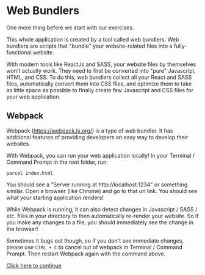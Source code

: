 # Web Bundlers

One more thing before we start with our exercises.

This whole application is created by a tool called web bundlers.
Web bundlers are scripts that "bundle" your website-related files into a fully-functional website.

With modern tools like ReactJs and SASS, your website files by themselves won't actually work. They need to first be converted into "pure" Javascript, HTML, and CSS. To do this, web bundlers collect all your React and SASS files, automatically convert them into CSS files, and optimize them to take as little space as possible to finally create few Javascript and CSS files for your web application.

## Webpack
Webpack (https://webpack.js.org/) is a type of web bundler.
It has additional features of providing developers an easy way to develop their websites.

With Webpack, you can run your web application locally!
In your Terminal / Command Prompt in the root folder, run:
```
parcel index.html
```
You should see a "Server running at http://localhost:1234" or something similar.
Open a browser (like Chrome) and go to that url link. You should see what your starting application renders!

While Webpack is running, it can also detect changes in Javascript / SASS / etc. files in your directory to then automatically re-render your website. So if you make any changes to a file, you should immediately see the change in the browser!

Sometimes it bugs out though, so if you don't see immediate changes, please use `CTRL + C` to cancel out of webpack in Terminal / Command Prompt.
Then restart Webpack again with the command above.

[Click here to continue](./04_header_sass.md)
